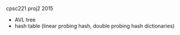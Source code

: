 cpsc221 proj2 2015
<Fast Universal Puzzle Solver>
- AVL tree 
- hash table (linear probing hash, double probing hash dictionaries)
